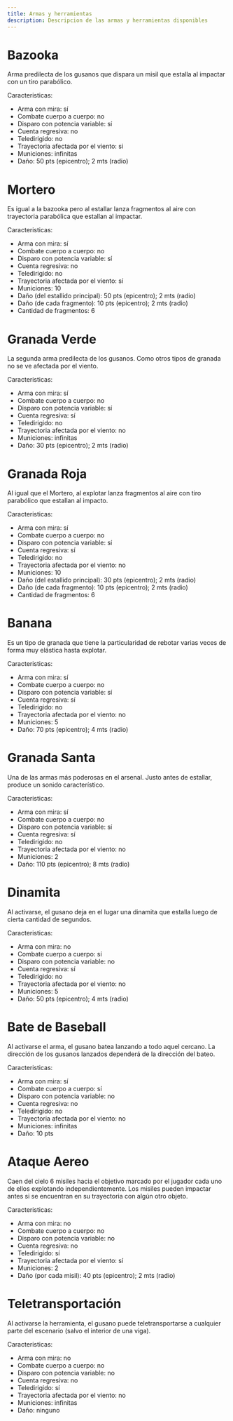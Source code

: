 ```yaml
---
title: Armas y herramientas
description: Descripcion de las armas y herramientas disponibles
---
```


<!-- ##################################################################### -->

# Bazooka

Arma predilecta de los gusanos que dispara un misil que estalla al impactar con un tiro parabólico.

Caracteristicas:
- Arma con mira: sí
- Combate cuerpo a cuerpo: no
- Disparo con potencia variable: sí
- Cuenta regresiva: no
- Teledirigido: no
- Trayectoria afectada por el viento: si
- Municiones: infinitas
- Daño: 50 pts (epicentro); 2 mts (radio)

# Mortero

Es igual a la bazooka pero al estallar lanza fragmentos al aire con trayectoria parabólica que estallan al impactar.

Caracteristicas:
- Arma con mira: sí
- Combate cuerpo a cuerpo: no
- Disparo con potencia variable: sí
- Cuenta regresiva: no
- Teledirigido: no
- Trayectoria afectada por el viento: sí
- Municiones: 10
- Daño (del estallido principal): 50 pts (epicentro); 2 mts (radio)
- Daño (de cada fragmento): 10 pts (epicentro); 2 mts (radio)
- Cantidad de fragmentos: 6

# Granada Verde

La segunda arma predilecta de los gusanos. Como otros tipos de granada no se ve afectada por el viento.

Caracteristicas: 
- Arma con mira: sí
- Combate cuerpo a cuerpo: no
- Disparo con potencia variable: sí
- Cuenta regresiva: sí
- Teledirigido: no
- Trayectoria afectada por el viento: no
- Municiones: infinitas
- Daño: 30 pts (epicentro); 2 mts (radio)

# Granada Roja

Al igual que el Mortero, al explotar lanza fragmentos al aire con tiro parabólico que estallan al impacto.

Caracteristicas:
- Arma con mira: sí
- Combate cuerpo a cuerpo: no
- Disparo con potencia variable: sí
- Cuenta regresiva: sí
- Teledirigido: no
- Trayectoria afectada por el viento: no
- Municiones: 10
- Daño (del estallido principal): 30 pts (epicentro); 2 mts (radio)
- Daño (de cada fragmento): 10 pts (epicentro); 2 mts (radio)
- Cantidad de fragmentos: 6

# Banana

Es un tipo de granada que tiene la particularidad de rebotar varias veces de forma muy elástica hasta explotar.

Caracteristicas:
- Arma con mira: sí
- Combate cuerpo a cuerpo: no
- Disparo con potencia variable: sí
- Cuenta regresiva: sí
- Teledirigido: no
- Trayectoria afectada por el viento: no
- Municiones: 5
- Daño: 70 pts (epicentro); 4 mts (radio)

# Granada Santa

Una de las armas más poderosas en el arsenal. Justo antes de estallar, produce un sonido característico.

Caracteristicas:
- Arma con mira: sí
- Combate cuerpo a cuerpo: no
- Disparo con potencia variable: sí
- Cuenta regresiva: sí
- Teledirigido: no
- Trayectoria afectada por el viento: no
- Municiones: 2
- Daño: 110 pts (epicentro); 8 mts (radio)

# Dinamita

Al activarse, el gusano deja en el lugar una dinamita que estalla luego de cierta cantidad de segundos.

Caracteristicas:
- Arma con mira: no
- Combate cuerpo a cuerpo: sí
- Disparo con potencia variable: no
- Cuenta regresiva: sí
- Teledirigido: no
- Trayectoria afectada por el viento: no
- Municiones: 5
- Daño: 50 pts (epicentro); 4 mts (radio)

# Bate de Baseball

Al activarse el arma, el gusano batea lanzando a todo aquel cercano. La dirección de los gusanos lanzados dependerá de la dirección del bateo.

Caracteristicas:
- Arma con mira: sí
- Combate cuerpo a cuerpo: sí
- Disparo con potencia variable: no
- Cuenta regresiva: no
- Teledirigido: no
- Trayectoria afectada por el viento: no
- Municiones: infinitas
- Daño: 10 pts

# Ataque Aereo

Caen del cielo 6 misiles hacia el objetivo marcado por el jugador cada uno de ellos explotando independientemente. Los misiles pueden impactar antes si se encuentran en su trayectoria con algún otro objeto.

Caracteristicas:
- Arma con mira: no
- Combate cuerpo a cuerpo: no
- Disparo con potencia variable: no
- Cuenta regresiva: no
- Teledirigido: sí
- Trayectoria afectada por el viento: sí
- Municiones: 2
- Daño (por cada misil): 40 pts (epicentro); 2 mts (radio)

# Teletransportación

Al activarse la herramienta, el gusano puede teletransportarse a cualquier parte del escenario (salvo el interior de una viga).

Caracteristicas:
- Arma con mira: no
- Combate cuerpo a cuerpo: no
- Disparo con potencia variable: no
- Cuenta regresiva: no
- Teledirigido: sí
- Trayectoria afectada por el viento: no
- Municiones: infinitas
- Daño: ninguno

<!-- ##################################################################### -->
